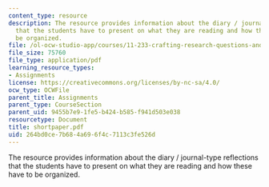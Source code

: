 ```yaml
---
content_type: resource
description: The resource provides information about the diary / journal-type reflections
  that the students have to present on what they are reading and how these have to
  be organized.
file: /ol-ocw-studio-app/courses/11-233-crafting-research-questions-and-qualitative-methodology-fall-2005/264bd0ce7b684a696f4c7113c3fe526d_shortpaper.pdf
file_size: 75760
file_type: application/pdf
learning_resource_types:
- Assignments
license: https://creativecommons.org/licenses/by-nc-sa/4.0/
ocw_type: OCWFile
parent_title: Assignments
parent_type: CourseSection
parent_uid: 9455b7e9-1fe5-b424-b585-f941d503e038
resourcetype: Document
title: shortpaper.pdf
uid: 264bd0ce-7b68-4a69-6f4c-7113c3fe526d
---
```

The resource provides information about the diary / journal-type reflections that the students have to present on what they are reading and how these have to be organized.